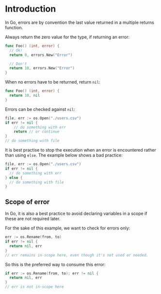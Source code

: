 # Introduction

In Go, errors are by convention the last value returned in a multiple returns function.

Always return the zero value for the type, if returning an error:

```go
func Foo() (int, error) {
  // Ok!
  return 0, errors.New("Error")

  // Don't
  return 10, errors.New("Error")
}
```

When no errors have to be returned, return `nil`:

```go
func Foo() (int, error) {
  return 10, nil
}
```

Errors can be checked against `nil`:

```go
file, err := os.Open("./users.csv")
if err != nil {
    // do something with err
    return // or continue
}
// do something with file
```

It is best practise to stop the execution when an error is encountered rather
than using `else`. The example below shows a bad practice:

```go
file, err := os.Open("./users.csv")
if err != nil {
  // do something with err
} else {
  // do something with file
}
```

## Scope of error

In Go, it is also a best practice to avoid declaring variables in a scope if
these are not required later.

For the sake of this example, we want to check for errors only:

```go
err := os.Rename(from, to)
if err != nil {
  return nil, err
}
// err remains in-scope here, even though it's not used or needed.
```

So this is the preferred way to consume this error:

```go
if err := os.Rename(from, to); err != nil {
  return nil, err
}
// err is not in-scope here
```
